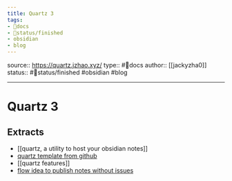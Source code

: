 ```yaml
---
title: Quartz 3
tags:
- 📖docs
- 🚦status/finished
- obsidian
- blog
---
```


source:: https://quartz.jzhao.xyz/
type:: #📖docs
author:: [[jackyzha0]]
status:: #🚦status/finished
#obsidian #blog

---

# Quartz 3

## Extracts

- [[quartz, a utility to host your obsidian notes]]
- [quartz template from github](/Extracts/quartz%20template%20from%20github.md)
- [[quartz features]]
- [flow idea to publish notes without issues](/Extracts/flow%20idea%20to%20publish%20notes%20without%20issues.md)
